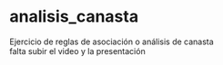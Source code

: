 # analisis_canasta
Ejercicio de reglas de asociación o análisis de canasta <br>
falta subir el video y la presentación <br>
